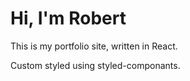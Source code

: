 # Hi, I'm Robert

This is my portfolio site, written in React.

Custom styled using styled-componants.
